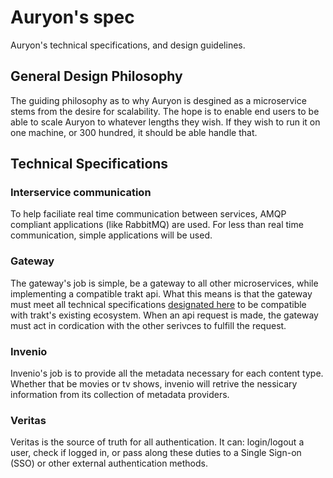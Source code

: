 # Auryon's spec

Auryon's technical specifications, and design guidelines.

## General Design Philosophy

The guiding philosophy as to why Auryon is desgined as a microservice stems from the desire for scalability. The hope is to enable end users to be able to scale Auryon to whatever lengths they wish. If they wish to run it on one machine, or 300 hundred, it should be able handle that.

## Technical Specifications

### Interservice communication

To help faciliate real time communication between services, AMQP compliant applications (like RabbitMQ) are used. For less than real time communication, simple applications will be used.

<!-- Notes for future:
* will need to set a standard for how data is sent and received through AMQP
* will need central docs for api endpoints
-->

### Gateway

The gateway's job is simple, be a gateway to all other microservices, while implementing a compatible trakt api. What this means is that the gateway must meet all technical specifications [designated here](https://trakt.docs.apiary.io/#) to be compatible with trakt's existing ecosystem. When an api request is made, the gateway must act in cordication with the other serivces to fulfill the request.

### Invenio

Invenio's job is to provide all the metadata necessary for each content type. Whether that be movies or tv shows, invenio will retrive the nessicary information from its collection of metadata providers.

<!-- Invenio metadata provider examples:
* themoviedb
* tvdb
* omdb
* imdb
-->

### Veritas

Veritas is the source of truth for all authentication. It can: login/logout a user, check if logged in, or pass along these duties to a Single Sign-on (SSO) or other external authentication methods.

<!-- External methods include:
* SSO
* LDAP
* OAuth
* OpenID
-->
